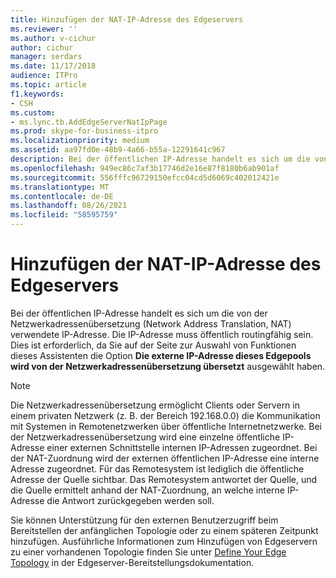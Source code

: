 ```yaml
---
title: Hinzufügen der NAT-IP-Adresse des Edgeservers
ms.reviewer: ''
ms.author: v-cichur
author: cichur
manager: serdars
ms.date: 11/17/2018
audience: ITPro
ms.topic: article
f1.keywords:
- CSH
ms.custom:
- ms.lync.tb.AddEdgeServerNatIpPage
ms.prod: skype-for-business-itpro
ms.localizationpriority: medium
ms.assetid: aa97fd0e-48b9-4a66-b55a-12291641c967
description: Bei der öffentlichen IP-Adresse handelt es sich um die von der Netzwerkadressenübersetzung (Network Address Translation, NAT) verwendete IP-Adresse. Die IP-Adresse muss öffentlich routingfähig sein. Dies ist erforderlich, da Sie auf der Seite zur Auswahl von Funktionen dieses Assistenten die Option Die externe IP-Adresse dieses Edgepools wird von der Netzwerkadressenübersetzung übersetzt ausgewählt haben.
ms.openlocfilehash: 949ec86c7af3b17746d2e16e87f8180b6ab901af
ms.sourcegitcommit: 556fffc96729150efcc04cd5d6069c402012421e
ms.translationtype: MT
ms.contentlocale: de-DE
ms.lasthandoff: 08/26/2021
ms.locfileid: "58595759"
---
```

# <a name="add-edge-server-nat-ip"></a>Hinzufügen der NAT-IP-Adresse des Edgeservers

Bei der öffentlichen IP-Adresse handelt es sich um die von der Netzwerkadressenübersetzung (Network Address Translation, NAT) verwendete IP-Adresse. Die IP-Adresse muss öffentlich routingfähig sein. Dies ist erforderlich, da Sie auf der Seite zur Auswahl von Funktionen dieses Assistenten die Option **Die externe IP-Adresse dieses Edgepools wird von der Netzwerkadressenübersetzung übersetzt** ausgewählt haben.

> [!NOTE]
> Die Netzwerkadressenübersetzung ermöglicht Clients oder Servern in einem privaten Netzwerk (z. B. der Bereich 192.168.0.0) die Kommunikation mit Systemen in Remotenetzwerken über öffentliche Internetnetzwerke. Bei der Netzwerkadressenübersetzung wird eine einzelne öffentliche IP-Adresse einer externen Schnittstelle internen IP-Adressen zugeordnet. Bei der NAT-Zuordnung wird der externen öffentlichen IP-Adresse eine interne Adresse zugeordnet. Für das Remotesystem ist lediglich die öffentliche Adresse der Quelle sichtbar. Das Remotesystem antwortet der Quelle, und die Quelle ermittelt anhand der NAT-Zuordnung, an welche interne IP-Adresse die Antwort zurückgegeben werden soll.

Sie können Unterstützung für den externen Benutzerzugriff beim Bereitstellen der anfänglichen Topologie oder zu einem späteren Zeitpunkt hinzufügen. Ausführliche Informationen zum Hinzufügen von Edgeservern zu einer vorhandenen Topologie finden Sie unter [Define Your Edge Topology](/previous-versions/office/lync-server-2013/lync-server-2013-define-your-edge-topology) in der Edgeserver-Bereitstellungsdokumentation.